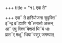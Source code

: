 +++
title = "१६ एवा ते"

+++
एवा᳓ ते हारियोजना सुवृक्ति᳓  
इ᳓न्द्र ब्र᳓ह्माणि गो᳓तमासो अक्रन्  
आ᳓ एषु विश्व᳓पेशसं धि᳓यं धाः  
प्रात᳓र् मक्षू᳓ धिया᳓वसुर् जगम्यात्